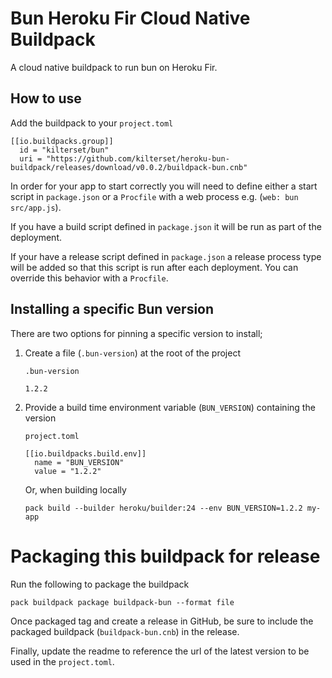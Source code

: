 # Bun Heroku Fir Cloud Native Buildpack

A cloud native buildpack to run bun on Heroku Fir.

## How to use

Add the buildpack to your `project.toml`

```
[[io.buildpacks.group]]
  id = "kilterset/bun"
  uri = "https://github.com/kilterset/heroku-bun-buildpack/releases/download/v0.0.2/buildpack-bun.cnb"
```

In order for your app to start correctly you will need to define either a start
script in `package.json` or a `Procfile` with a web process
e.g. (`web: bun src/app.js`).

If you have a build script defined in `package.json` it will be run as part of
the deployment.

If your have a release script defined in `package.json` a release process type
will be added so that this script is run after each deployment. You can override
this behavior with a `Procfile`.

## Installing a specific Bun version

There are two options for pinning a specific version to install;
1. Create a file (`.bun-version`) at the root of the project

    `.bun-version`
    ```
    1.2.2
    ```

2. Provide a build time environment variable (`BUN_VERSION`) containing the version

    `project.toml`
    ```
    [[io.buildpacks.build.env]]
      name = "BUN_VERSION"
      value = "1.2.2"
    ```

    Or, when building locally

    ```
    pack build --builder heroku/builder:24 --env BUN_VERSION=1.2.2 my-app
    ```

# Packaging this buildpack for release

Run the following to package the buildpack
```
pack buildpack package buildpack-bun --format file
```

Once packaged tag and create a release in GitHub, be sure to include the
packaged buildpack (`buildpack-bun.cnb`) in the release.

Finally, update the readme to reference the url of the latest version to be used
in the `project.toml`.
